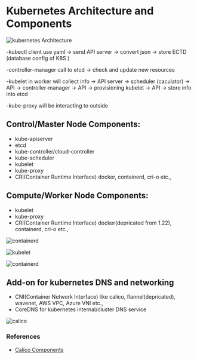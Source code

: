 # Kubernetes Architecture and Components

![kubernetes Architecture](https://www.aquasec.com/wp-content/uploads/2020/11/Kubernetes-101-Architecture-Diagram.jpg)

-kubectl client use yaml -> send API server -> convert json -> store ECTD (database config of K8S )

-controller-manager call to etcd -> check and update new resources

-kubelet in worker will collect info -> API server -> scheduler (caculator) -> API -> controller-manager -> API -> provisioning kubelet -> API -> store info into etcd

-kube-proxy will be interacting to outside

## Control/Master Node Components:
- kube-apiserver
- etcd
- kube-controller/cloud-controller
- kube-scheduler
- kubelet
- kube-proxy
- CRI(Container Runtime Interface) docker, containerd, cri-o etc.,

## Compute/Worker Node Components:
- kubelet
- kube-proxy
- CRI(Container Runtime Interface) docker(depricated from 1.22), containerd, cri-o etc.,

![containerd](https://kubernetes.io/images/blog/2018-05-24-kubernetes-containerd-integration-goes-ga/cri-containerd.png)

![kubelet](https://d33wubrfki0l68.cloudfront.net/cbb16af935843386c15e9a7f2c13fd383fea7599/9065d/images/blog/2018-05-24-kubernetes-containerd-integration-goes-ga/docker-ce.png) 

![containerd](https://kruyt.org/content/images/2021/03/docker_containerd.png)

## Add-on for kubernetes DNS and networking
- CNI(Container Network Interface) like calico, flannel(depricated), wavenet, AWS VPC, Azure VNI etc.,
- CoreDNS for kubernetes internal/cluster DNS service

![calico](https://docs.projectcalico.org/images/architecture-calico.svg)

### References
- [Calico Components](https://docs.projectcalico.org/reference/architecture/overview)
